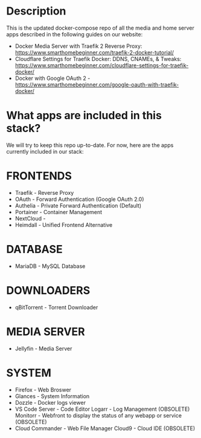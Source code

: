 # Description
This is the updated docker-compose repo of all the media and home server apps described in the following guides on our website:

* Docker Media Server with Traefik 2 Reverse Proxy: https://www.smarthomebeginner.com/traefik-2-docker-tutorial/
* Cloudflare Settings for Traefik Docker: DDNS, CNAMEs, & Tweaks: https://www.smarthomebeginner.com/cloudflare-settings-for-traefik-docker/
* Docker with Google OAuth 2 - https://www.smarthomebeginner.com/google-oauth-with-traefik-docker/

# What apps are included in this stack?
We will try to keep this repo up-to-date. For now, here are the apps currently included in our stack:

# FRONTENDS
* Traefik - Reverse Proxy
* OAuth - Forward Authentication (Google OAuth 2.0)
* Authelia - Private Forward Authentication (Default)
* Portainer - Container Management
* NextCloud - 
* Heimdall - Unified Frontend Alternative

# DATABASE
* MariaDB - MySQL Database

# DOWNLOADERS
* qBitTorrent - Torrent Downloader

# MEDIA SERVER
* Jellyfin - Media Server

# SYSTEM
* Firefox - Web Broswer
* Glances - System Information
* Dozzle - Docker logs viewer
* VS Code Server - Code Editor
Logarr - Log Management (OBSOLETE)
Monitorr - Webfront to display the status of any webapp or service (OBSOLETE)
* Cloud Commander - Web File Manager 
Cloud9 - Cloud IDE (OBSOLETE)
